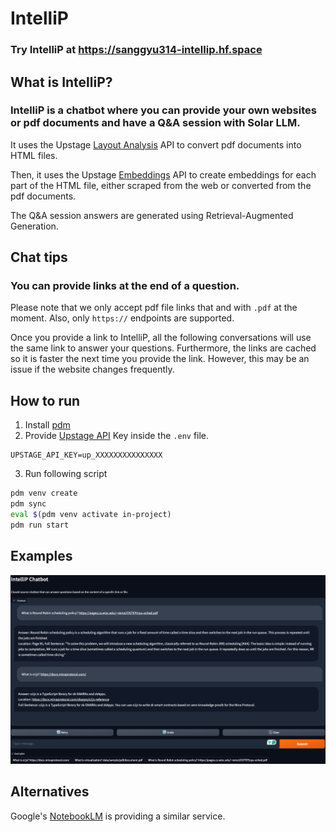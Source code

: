 # IntelliP
### Try IntelliP at https://sanggyu314-intellip.hf.space

## What is IntelliP?
### IntelliP is a chatbot where you can provide your own websites or pdf documents and have a Q&A session with Solar LLM.

It uses the Upstage [Layout Analysis](https://www.upstage.ai/?utm_term=Document+AI&utm_content=%2Fgnb#layout%20analyzer) API to convert pdf documents into HTML files.

Then, it uses the Upstage [Embeddings](https://www.upstage.ai/?utm_term=Document+AI&utm_content=%2Fgnb#Embedding%20apis) API to create embeddings for each part of the HTML file, either scraped from the web or converted from the pdf documents.

The Q&A session answers are generated using Retrieval-Augmented Generation.

## Chat tips
### You can provide links at the end of a question.

Please note that we only accept pdf file links that and with `.pdf` at the moment.
Also, only `https://` endpoints are supported.

Once you provide a link to IntelliP, all the following conversations will use the same link to answer your questions.
Furthermore, the links are cached so it is faster the next time you provide the link.
However, this may be an issue if the website changes frequently.

## How to run
1. Install [pdm](https://pdm-project.org/en/latest/)
2. Provide [Upstage API](https://console.upstage.ai/) Key inside the `.env` file.
```
UPSTAGE_API_KEY=up_XXXXXXXXXXXXXXX
```
3. Run following script
```sh
pdm venv create
pdm sync
eval $(pdm venv activate in-project)
pdm run start
```
## Examples
![Sample Conversation](examples/sample-chat.png)

## Alternatives
Google's [NotebookLM](https://notebooklm.google/) is providing a similar service.

